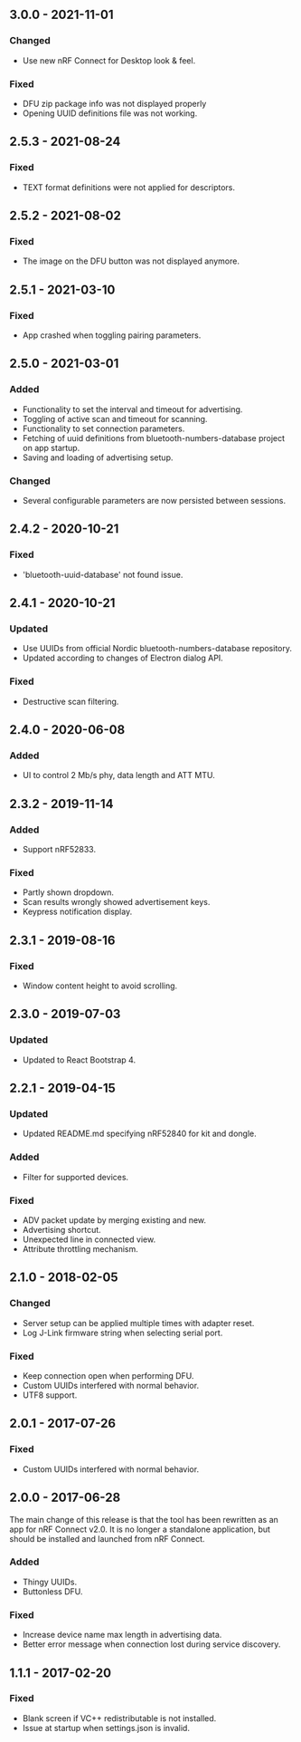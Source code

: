 ## 3.0.0 - 2021-11-01
### Changed
- Use new nRF Connect for Desktop look & feel.
### Fixed
- DFU zip package info was not displayed properly
- Opening UUID definitions file was not working.

## 2.5.3 - 2021-08-24
### Fixed
- TEXT format definitions were not applied for descriptors.

## 2.5.2 - 2021-08-02
### Fixed
- The image on the DFU button was not displayed anymore.

## 2.5.1 - 2021-03-10
### Fixed
- App crashed when toggling pairing parameters.

## 2.5.0 - 2021-03-01
### Added
- Functionality to set the interval and timeout for advertising.
- Toggling of active scan and timeout for scanning.
- Functionality to set connection parameters.
- Fetching of uuid definitions from bluetooth-numbers-database project on app startup.
- Saving and loading of advertising setup.
### Changed
- Several configurable parameters are now persisted between sessions.

## 2.4.2 - 2020-10-21
### Fixed
- 'bluetooth-uuid-database' not found issue.

## 2.4.1 - 2020-10-21
### Updated
- Use UUIDs from official Nordic bluetooth-numbers-database repository.
- Updated according to changes of Electron dialog API.
### Fixed
- Destructive scan filtering.

## 2.4.0 - 2020-06-08
### Added
- UI to control 2 Mb/s phy, data length and ATT MTU.

## 2.3.2 - 2019-11-14
### Added
- Support nRF52833.
### Fixed
- Partly shown dropdown.
- Scan results wrongly showed advertisement keys.
- Keypress notification display.

## 2.3.1 - 2019-08-16
### Fixed
- Window content height to avoid scrolling.

## 2.3.0 - 2019-07-03
### Updated
- Updated to React Bootstrap 4.

## 2.2.1 - 2019-04-15
### Updated
- Updated README.md specifying nRF52840 for kit and dongle.
### Added
- Filter for supported devices.
### Fixed
- ADV packet update by merging existing and new.
- Advertising shortcut.
- Unexpected line in connected view.
- Attribute throttling mechanism.

## 2.1.0 - 2018-02-05
### Changed
- Server setup can be applied multiple times with adapter reset.
- Log J-Link firmware string when selecting serial port.
### Fixed
- Keep connection open when performing DFU.
- Custom UUIDs interfered with normal behavior.
- UTF8 support.

## 2.0.1 - 2017-07-26
### Fixed
- Custom UUIDs interfered with normal behavior.

## 2.0.0 - 2017-06-28
The main change of this release is that the tool has been rewritten as an app for nRF Connect v2.0. It is no longer a standalone application, but should be installed and launched from nRF Connect.
### Added
- Thingy UUIDs.
- Buttonless DFU.
### Fixed
- Increase device name max length in advertising data.
- Better error message when connection lost during service discovery.

## 1.1.1 - 2017-02-20
### Fixed
- Blank screen if VC++ redistributable is not installed.
- Issue at startup when settings.json is invalid.
